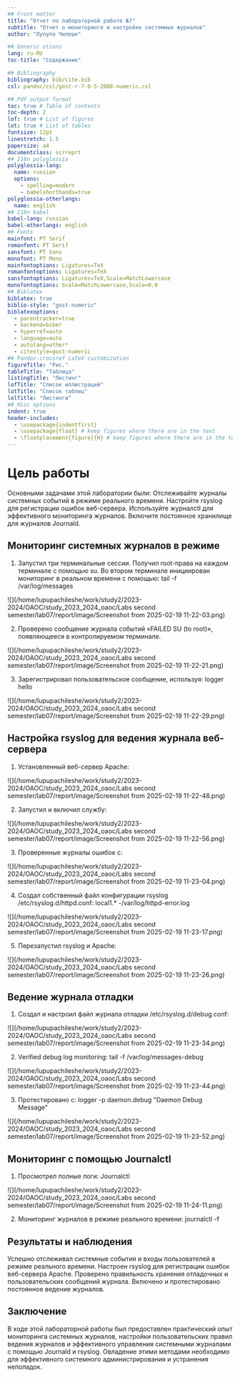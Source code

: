 ```yaml
---
## Front matter
title: "Отчет по лабораторной работе №7"
subtitle: "Отчет о мониторинге и настройке системных журналов"
author: "Лупупа Чилеше"

## Generic otions
lang: ru-RU
toc-title: "Содержание"

## Bibliography
bibliography: bib/cite.bib
csl: pandoc/csl/gost-r-7-0-5-2008-numeric.csl

## Pdf output format
toc: true # Table of contents
toc-depth: 2
lof: true # List of figures
lot: true # List of tables
fontsize: 12pt
linestretch: 1.5
papersize: a4
documentclass: scrreprt
## I18n polyglossia
polyglossia-lang:
  name: russian
  options:
	- spelling=modern
	- babelshorthands=true
polyglossia-otherlangs:
  name: english
## I18n babel
babel-lang: russian
babel-otherlangs: english
## Fonts
mainfont: PT Serif
romanfont: PT Serif
sansfont: PT Sans
monofont: PT Mono
mainfontoptions: Ligatures=TeX
romanfontoptions: Ligatures=TeX
sansfontoptions: Ligatures=TeX,Scale=MatchLowercase
monofontoptions: Scale=MatchLowercase,Scale=0.9
## Biblatex
biblatex: true
biblio-style: "gost-numeric"
biblatexoptions:
  - parentracker=true
  - backend=biber
  - hyperref=auto
  - language=auto
  - autolang=other*
  - citestyle=gost-numeric
## Pandoc-crossref LaTeX customization
figureTitle: "Рис."
tableTitle: "Таблица"
listingTitle: "Листинг"
lofTitle: "Список иллюстраций"
lotTitle: "Список таблиц"
lolTitle: "Листинги"
## Misc options
indent: true
header-includes:
  - \usepackage{indentfirst}
  - \usepackage{float} # keep figures where there are in the text
  - \floatplacement{figure}{H} # keep figures where there are in the text
---
```


# Цель работы

Основными задачами этой лаборатории были:
Отслеживайте журналы системных событий в режиме реального времени.
Настройте rsyslog для регистрации ошибок веб-сервера.
Используйте журналctl для эффективного мониторинга журналов.
Включите постоянное хранилище для журналов Journald.

## Мониторинг системных журналов в режиме

1. Запустил три терминальные сессии.
Получил root-права на каждом терминале с помощью su.
Во втором терминале инициирован мониторинг в реальном времени с помощью:
tail -f /var/log/messages

![](/home/lupupachileshe/work/study2/2023-2024/OAOC/study_2023_2024_oaoc/Labs second semester/lab07/report/image/Screenshot from 2025-02-19 11-22-03.png)

2. Проверено сообщение журнала событий «FAILED SU (to root)», появляющееся
в контролируемом терминале.

![](/home/lupupachileshe/work/study2/2023-2024/OAOC/study_2023_2024_oaoc/Labs second semester/lab07/report/image/Screenshot from 2025-02-19 11-22-21.png)

3. Зарегистрировал пользовательское сообщение, используя:
logger hello

![](/home/lupupachileshe/work/study2/2023-2024/OAOC/study_2023_2024_oaoc/Labs second semester/lab07/report/image/Screenshot from 2025-02-19 11-22-29.png)

## Настройка rsyslog для ведения журнала веб-сервера

1. Установленный веб-сервер Apache:

![](/home/lupupachileshe/work/study2/2023-2024/OAOC/study_2023_2024_oaoc/Labs second semester/lab07/report/image/Screenshot from 2025-02-19 11-22-48.png)
 
2. Запустил и включил службу:

![](/home/lupupachileshe/work/study2/2023-2024/OAOC/study_2023_2024_oaoc/Labs second semester/lab07/report/image/Screenshot from 2025-02-19 11-22-56.png)

3. Проверенные журналы ошибок с:

![](/home/lupupachileshe/work/study2/2023-2024/OAOC/study_2023_2024_oaoc/Labs second semester/lab07/report/image/Screenshot from 2025-02-19 11-23-04.png)

4. Создал собственный файл конфигурации rsyslog /etc/rsyslog.d/httpd.conf: local1.* -/var/log/httpd-error.log

![](/home/lupupachileshe/work/study2/2023-2024/OAOC/study_2023_2024_oaoc/Labs second semester/lab07/report/image/Screenshot from 2025-02-19 11-23-17.png)

5. Перезапустил rsyslog и Apache:

![](/home/lupupachileshe/work/study2/2023-2024/OAOC/study_2023_2024_oaoc/Labs second semester/lab07/report/image/Screenshot from 2025-02-19 11-23-26.png)

## Ведение журнала отладки

1. Создал и настроил файл журнала отладки /etc/rsyslog.d/debug.conf:

![](/home/lupupachileshe/work/study2/2023-2024/OAOC/study_2023_2024_oaoc/Labs second semester/lab07/report/image/Screenshot from 2025-02-19 11-23-34.png)

2. Verified debug log monitoring: tail -f /var/log/messages-debug

![](/home/lupupachileshe/work/study2/2023-2024/OAOC/study_2023_2024_oaoc/Labs second semester/lab07/report/image/Screenshot from 2025-02-19 11-23-44.png)

3. Протестировано с: logger -p daemon.debug "Daemon Debug Message"

![](/home/lupupachileshe/work/study2/2023-2024/OAOC/study_2023_2024_oaoc/Labs second semester/lab07/report/image/Screenshot from 2025-02-19 11-23-52.png)

## Мониторинг с помощью Journalctl

1. Просмотрел полные логи: Journalctl

![](/home/lupupachileshe/work/study2/2023-2024/OAOC/study_2023_2024_oaoc/Labs second semester/lab07/report/image/Screenshot from 2025-02-19 11-24-11.png)

2. Мониторинг журналов в режиме реального времени: journalctl -f


## Результаты и наблюдения

Успешно отслеживал системные события и входы пользователей в режиме
реального времени.
Настроен rsyslog для регистрации ошибок веб-сервера Apache.
Проверено правильность хранения отладочных и пользовательских сообщений
журнала.
Включено и протестировано постоянное ведение журналов.


## Заключение

В ходе этой лабораторной работы был предоставлен практический опыт
мониторинга системных журналов, настройки пользовательских правил ведения
журналов и эффективного управления системными журналами с помощью Journald
и rsyslog. Овладение этими методами необходимо для эффективного системного
администрирования и устранения неполадок.

















